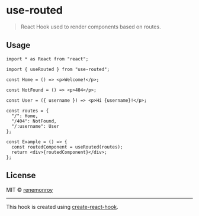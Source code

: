 # use-routed

> React Hook used to render components based on routes.

<!-- [![NPM](https://img.shields.io/npm/v/use-routed.svg)](https://www.npmjs.com/package/use-routed) [![JavaScript Style Guide](https://img.shields.io/badge/code_style-standard-brightgreen.svg)](https://standardjs.com) -->

<!-- ## Install

```bash
npm install --save use-routed
``` -->

## Usage

```tsx
import * as React from "react";

import { useRouted } from "use-routed";

const Home = () => <p>Welcome!</p>;

const NotFound = () => <p>404</p>;

const User = ({ username }) => <p>Hi {username}!</p>;

const routes = {
  "/": Home,
  "/404": NotFound,
  "/:username": User
};

const Example = () => {
  const routedComponent = useRouted(routes);
  return <div>{routedComponent}</div>;
};
```

## License

MIT © [renemonroy](https://github.com/renemonroy)

---

This hook is created using [create-react-hook](https://github.com/hermanya/create-react-hook).
